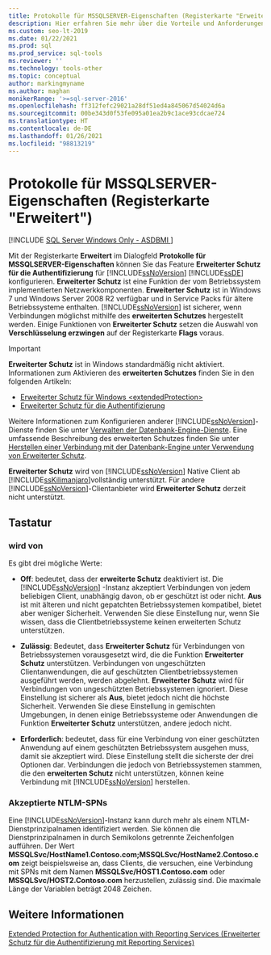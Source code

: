 ```yaml
---
title: Protokolle für MSSQLSERVER-Eigenschaften (Registerkarte "Erweitert")
description: Hier erfahren Sie mehr über die Vorteile und Anforderungen des Features „Erweiterter Schutz für die Authentifizierung“ für die SQL Server-Datenbank-Engine. Dabei wird gezeigt, wie Sie dieses aktivieren und konfigurieren.
ms.custom: seo-lt-2019
ms.date: 01/22/2021
ms.prod: sql
ms.prod_service: sql-tools
ms.reviewer: ''
ms.technology: tools-other
ms.topic: conceptual
author: markingmyname
ms.author: maghan
monikerRange: '>=sql-server-2016'
ms.openlocfilehash: ff312fefc29021a28df51ed4a845067d54024d6a
ms.sourcegitcommit: 00be343d0f53fe095a01ea2b9c1ace93cdcae724
ms.translationtype: HT
ms.contentlocale: de-DE
ms.lasthandoff: 01/26/2021
ms.locfileid: "98813219"
---
```

# <a name="protocols-for-mssqlserver-properties-advanced-tab"></a>Protokolle für MSSQLSERVER-Eigenschaften (Registerkarte "Erweitert")

[!INCLUDE [SQL Server Windows Only - ASDBMI ](../../includes/applies-to-version/sql-windows-only-asdbmi.md)]

Mit der Registerkarte **Erweitert** im Dialogfeld **Protokolle für MSSQLSERVER-Eigenschaften** können Sie das Feature **Erweiterter Schutz für die Authentifizierung** für [!INCLUDE[ssNoVersion](../../includes/ssnoversion-md.md)] [!INCLUDE[ssDE](../../includes/ssde-md.md)] konfigurieren. **Erweiterter Schutz** ist eine Funktion der vom Betriebssystem implementierten Netzwerkkomponenten. **Erweiterter Schutz** ist in Windows 7 und Windows Server 2008 R2 verfügbar und in Service Packs für ältere Betriebssysteme enthalten. [!INCLUDE[ssNoVersion](../../includes/ssnoversion-md.md)] ist sicherer, wenn Verbindungen möglichst mithilfe des **erweiterten Schutzes** hergestellt werden. Einige Funktionen von **Erweiterter Schutz** setzen die Auswahl von **Verschlüsselung erzwingen** auf der Registerkarte **Flags** voraus.

> [!IMPORTANT]  
> **Erweiterter Schutz** ist in Windows standardmäßig nicht aktiviert. Informationen zum Aktivieren des **erweiterten Schutzes** finden Sie in den folgenden Artikeln:
> - [Erweiterter Schutz für Windows \<extendedProtection\>](/iis/configuration/system.webserver/security/authentication/windowsauthentication/extendedprotection/)
> - [Erweiterter Schutz für die Authentifizierung](/dotnet/framework/wcf/feature-details/extended-protection-for-authentication-overview)

Weitere Informationen zum Konfigurieren anderer [!INCLUDE[ssNoVersion](../../includes/ssnoversion-md.md)]-Dienste finden Sie unter [Verwalten der Datenbank-Engine-Dienste](../../database-engine/configure-windows/manage-the-database-engine-services.md). Eine umfassende Beschreibung des erweiterten Schutzes finden Sie unter [Herstellen einer Verbindung mit der Datenbank-Engine unter Verwendung von Erweiterter Schutz](../../database-engine/configure-windows/connect-to-the-database-engine-using-extended-protection.md).

**Erweiterter Schutz** wird von [!INCLUDE[ssNoVersion](../../includes/ssnoversion-md.md)] Native Client ab [!INCLUDE[ssKilimanjaro](../../includes/sskilimanjaro-md.md)]vollständig unterstützt. Für andere [!INCLUDE[ssNoVersion](../../includes/ssnoversion-md.md)]-Clientanbieter wird **Erweiterter Schutz** derzeit nicht unterstützt.

## <a name="options"></a>Tastatur

### <a name="extended-protection"></a>wird von

Es gibt drei mögliche Werte:  

- **Off**: bedeutet, dass der **erweiterte Schutz** deaktiviert ist. Die [!INCLUDE[ssNoVersion](../../includes/ssnoversion-md.md)] -Instanz akzeptiert Verbindungen von jedem beliebigen Client, unabhängig davon, ob er geschützt ist oder nicht. **Aus** ist mit älteren und nicht gepatchten Betriebssystemen kompatibel, bietet aber weniger Sicherheit. Verwenden Sie diese Einstellung nur, wenn Sie wissen, dass die Clientbetriebssysteme keinen erweiterten Schutz unterstützen.

- **Zulässig**: Bedeutet, dass **Erweiterter Schutz** für Verbindungen von Betriebssystemen vorausgesetzt wird, die die Funktion **Erweiterter Schutz** unterstützen. Verbindungen von ungeschützten Clientanwendungen, die auf geschützten Clientbetriebssystemen ausgeführt werden, werden abgelehnt. **Erweiterter Schutz** wird für Verbindungen von ungeschützten Betriebssystemen ignoriert. Diese Einstellung ist sicherer als **Aus**, bietet jedoch nicht die höchste Sicherheit. Verwenden Sie diese Einstellung in gemischten Umgebungen, in denen einige Betriebssysteme oder Anwendungen die Funktion **Erweiterter Schutz** unterstützen, andere jedoch nicht.

- **Erforderlich**: bedeutet, dass für eine Verbindung von einer geschützten Anwendung auf einem geschützten Betriebssystem ausgehen muss, damit sie akzeptiert wird. Diese Einstellung stellt die sicherste der drei Optionen dar. Verbindungen die jedoch von Betriebssystemen stammen, die den **erweiterten Schutz** nicht unterstützen, können keine Verbindung mit [!INCLUDE[ssNoVersion](../../includes/ssnoversion-md.md)] herstellen.

### <a name="accepted-ntlm-spns"></a>Akzeptierte NTLM-SPNs

Eine [!INCLUDE[ssNoVersion](../../includes/ssnoversion-md.md)]-Instanz kann durch mehr als einem NTLM-Dienstprinzipalnamen identifiziert werden. Sie können die Dienstprinzipalnamen in durch Semikolons getrennte Zeichenfolgen aufführen. Der Wert **MSSQLSvc/HostName1.Contoso.com;MSSQLSvc/HostName2.Contoso.com** zeigt beispielsweise an, dass Clients, die versuchen, eine Verbindung mit SPNs mit dem Namen **MSSQLSvc/HOST1.Contoso.com** oder **MSSQLSvc/HOST2.Contoso.com** herzustellen, zulässig sind. Die maximale Länge der Variablen beträgt 2048 Zeichen.

## <a name="see-also"></a>Weitere Informationen

[Extended Protection for Authentication with Reporting Services (Erweiterter Schutz für die Authentifizierung mit Reporting Services)](../../reporting-services/security/extended-protection-for-authentication-with-reporting-services.md)